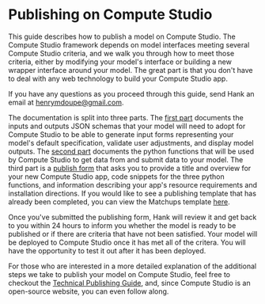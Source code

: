 # Publishing on Compute Studio

This guide describes how to publish a model on Compute Studio. The Compute Studio framework depends on model interfaces meeting several Compute Studio criteria, and we walk you through how to meet those criteria, either by modifying your model's interface or building a new wrapper interface around your model. The great part is that you don't have to deal with any web technology to build your Compute Studio app.

If you have any questions as you proceed through this guide, send Hank an email at henrymdoupe@gmail.com.

The documentation is split into three parts. The [first part](IOSCHEMA.md) documents the inputs and outputs JSON schemas that your model will need to adopt for Compute Studio to be able to generate input forms representing your model's default specification, validate user adjustments, and display model outputs. The [second part](ENDPOINTS.md) documents the python functions that will be used by Compute Studio to get data from and submit data to your model. The third part is a [publish form](https://www.compute.studio/publish) that asks you to provide a title and overview for your new Compute Studio app, code snippets for the three python functions, and information describing your app's resource requirements and installation directions. If you would like to see a publishing template that has already been completed, you can view the Matchups template [here](https://www.compute.studio/hdoupe/Matchups/detail).

Once you've submitted the publishing form, Hank will review it and get back to you within 24 hours to inform you whether the model is ready to be published or if there are criteria that have not been satisfied. Your model will be deployed to Compute Studio once it has met all of the critera. You will have the opportunity to test it out after it has been deployed.

For those who are interested in a more detailed explanation of the additional steps we  take to publish your model on Compute Studio, feel free to checkout the [Technical Publishing Guide](technical/TECHNICALPUBLISH.md), and, since Compute Studio is an open-source website, you can even follow along.